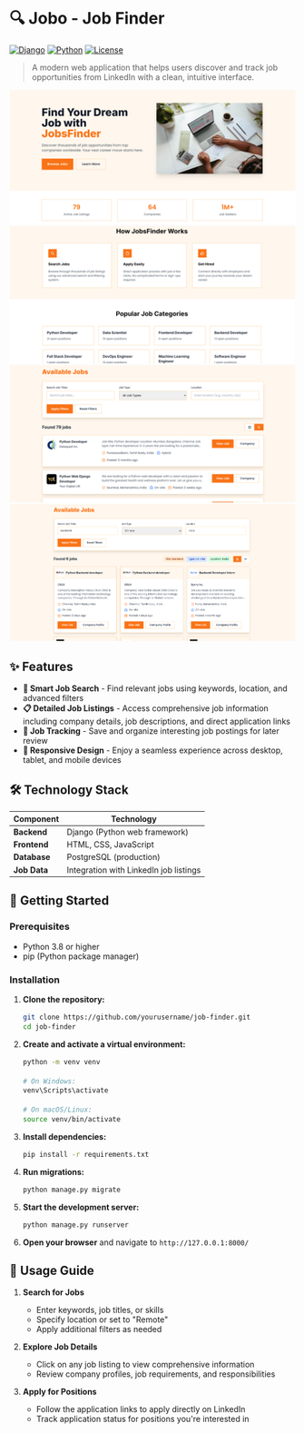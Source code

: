 # 🔍 Jobo - Job Finder

[![Django](https://img.shields.io/badge/Django-3.2+-green.svg)](https://www.djangoproject.com/)
[![Python](https://img.shields.io/badge/Python-3.8+-blue.svg)](https://www.python.org/)
[![License](https://img.shields.io/badge/License-MIT-yellow.svg)](https://opensource.org/licenses/MIT)

> A modern web application that helps users discover and track job opportunities from LinkedIn with a clean, intuitive interface.


![Job Finder Screenshot 1](./screenshots/1.png)
![Job Finder Screenshot 2](./screenshots/2.png)
![Job Finder Screenshot 3](./screenshots/3.png)
![Job Finder Screenshot 4](./screenshots/4.png)


## ✨ Features

- **🔎 Smart Job Search** - Find relevant jobs using keywords, location, and advanced filters
- **📋 Detailed Job Listings** - Access comprehensive job information including company details, job descriptions, and direct application links
- **🔖 Job Tracking** - Save and organize interesting job postings for later review
- **📱 Responsive Design** - Enjoy a seamless experience across desktop, tablet, and mobile devices

## 🛠️ Technology Stack

| Component    | Technology                                     |
| ------------ | ---------------------------------------------- |
| **Backend**  | Django (Python web framework)                  |
| **Frontend** | HTML, CSS, JavaScript                          |
| **Database** | PostgreSQL (production) |
| **Job Data** | Integration with LinkedIn job listings         |

## 🚀 Getting Started

### Prerequisites

- Python 3.8 or higher
- pip (Python package manager)

### Installation

1. **Clone the repository:**

   ```bash
   git clone https://github.com/yourusername/job-finder.git
   cd job-finder
   ```

2. **Create and activate a virtual environment:**

   ```bash
   python -m venv venv

   # On Windows:
   venv\Scripts\activate

   # On macOS/Linux:
   source venv/bin/activate
   ```

3. **Install dependencies:**

   ```bash
   pip install -r requirements.txt
   ```

4. **Run migrations:**

   ```bash
   python manage.py migrate
   ```

5. **Start the development server:**

   ```bash
   python manage.py runserver
   ```

6. **Open your browser** and navigate to `http://127.0.0.1:8000/`

## 📖 Usage Guide

1. **Search for Jobs**

   - Enter keywords, job titles, or skills
   - Specify location or set to "Remote"
   - Apply additional filters as needed

2. **Explore Job Details**

   - Click on any job listing to view comprehensive information
   - Review company profiles, job requirements, and responsibilities

3. **Apply for Positions**
   - Follow the application links to apply directly on LinkedIn
   - Track application status for positions you're interested in
